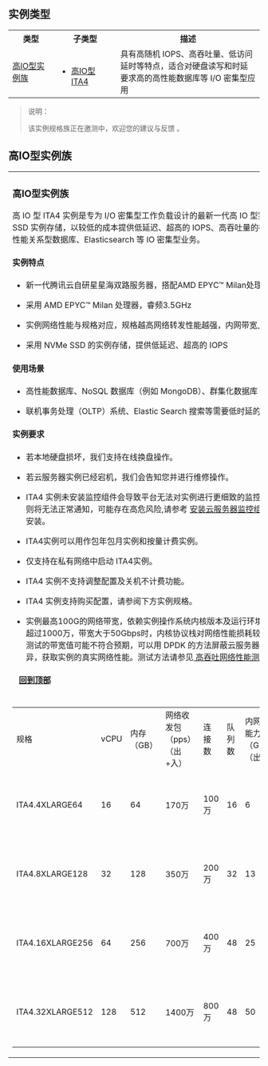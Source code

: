 <div class="sect1">
	<h2 id="INSTANCETYPE">实例类型</h2>
	<div class="sectionbody">
		<div class="paragraph">
		</div>
		<div class="dlist">
<table>
<tr>
<th style="width: 18%;">类型</th>
<th style="width: 25%;">子类型</th>
<th>描述</th>
</tr>
<tr>
<td><a href="#S">高IO型实例族</a></td>
<td>
<ul style="margin-bottom: 0;">
 <li><a href="#S6">高IO型ITA4</a> </li>
</ul>
</td>
<td>具有高随机 IOPS、高吞吐量、低访问延时等特点，适合对硬盘读写和时延要求高的高性能数据库等 I/O 密集型应用</td>
</tr>
</table>
</div>
<blockquote class="doc-tip"><p class="doc-tip-tit"><i class="doc-icon-tip"></i>说明：</p><p>该实例规格族正在邀测中，欢迎您的建议与反馈 。</p>
</blockquote>
</div>
</div>

<div class="sect1">
	<h2 id="S">高IO型实例族</h2>
		<div class="sectionbody">
			<div class="paragraph">
</div>


<table class="tableblock frame-none grid-all spread custom-style">
				<colgroup>
					<col style="width: 100%;">
				</colgroup>
				<tbody>
					<tr>
						<td class="tableblock halign-left valign-top">
							<div>
								<div class="sect2">
									<h3 id="S6">高IO型实例族</h3>
									<div class="paragraph">
									<p>高 IO 型 ITA4 实例是专为 I/O 密集型工作负载设计的最新一代高 IO 型实例。基于 NVMe SSD 实例存储，以较低的成本提供低延迟、超高的 IOPS、高吞吐量的存储资源。适合高性能关系型数据库、Elasticsearch 等 IO 密集型业务。</p>
									</div>
									<div class="sect3">
										<h4 id="_实例特点">实例特点</h4>
										<div class="ulist">
											<ul>
												<li>
												<p>新一代腾讯云自研星星海双路服务器，搭配AMD EPYC™ Milan处理器</p>
												</li>
												<li>
												<p>采用 AMD EPYC™ Milan 处理器，睿频3.5GHz</p>
												</li>
												<li>
													<p>实例网络性能与规格对应，规格越高网络转发性能越强，内网带宽上限越高</p>
												</li>
												<li>
													<p>采用 NVMe SSD 的实例存储，提供低延迟、超高的 IOPS</p>
												</li>
											</ul>
										</div>
									</div>
									<div class="sect3">
										<h4 id="_使用场景">使用场景</h4>
										<div class="paragraph">
										</div>
										<div class="ulist">
											<ul>
												<li>
													<p>高性能数据库、NoSQL 数据库（例如 MongoDB）、群集化数据库</p>
												</li>
												<li>
													<p>联机事务处理（OLTP）系统、Elastic Search 搜索等需要低时延的 I/O 密集型应用</p>
												</li>
											</ul>
										</div>
									</div>
									<div class="sect3">
										<h4 id="_实例要求">实例要求</h4>
										<div class="ulist">
											<ul>
												<li>
													<p>若本地硬盘损坏，我们支持在线换盘操作。</p>
												</li>
												<li>
													<p>若云服务器实例已经宕机，我们会告知您并进行维修操作。</p>
												</li>
												<li>
													<p>ITA4 实例未安装监控组件会导致平台无法对实例进行更细致的监控，若实例发生故障则将无法正常通知，可能存在高危风险,请参考 <a 
href="https://cloud.tencent.com/document/product/248/6211">安装云服务器监控组件 </a>完成监控组件安装。</p>
												</li>
												<li>
													<p>ITA4实例可以用作包年包月实例和按量计费实例。</p>
												</li>
												<li>
													<p>仅支持在私有网络中启动 ITA4实例。</a></p>
												</li>
<li>
													<p>ITA4 实例不支持调整配置及关机不计费功能。</a></p>
												</li>
<li>
													<p>ITA4 实例支持购买配置，请参阅下方实例规格。</a></p>
												</li>
		</li>
<li>
													<p>实例最高100G的网络带宽，依赖实例操作系统内核版本及运行环境的支持。当 pps 超过1000万，带宽大于50Gbps时，内核协议栈对网络性能损耗较大，此时 netperf 测试的带宽值可能不符合预期，可以用 DPDK 的方法屏蔽云服务器内核协议栈的差异，获取实例的真实网络性能。测试方法请参见<a 
href="https://cloud.tencent.com/document/product/213/56297"> 高吞吐网络性能测试 </a> </p>
												</li>
											</ul>
										</div>
									</div>
									<div class="sect3">
										<h4 id="__a_href_instancetype_回到顶部_a">&nbsp; &nbsp;<a href="#INSTANCETYPE">回到顶部</a></h4>
									</div>
								</div>
							</div>
						</td>
					</tr>
					<tr>
						<td class="tableblock halign-left valign-top">
							<div>
	<table>
<colgroup>
										<col style="width: 20%;">
										<col style="width: 10%;">
										<col style="width: 10%;">
										<col style="width: 10%;">
										<col style="width: 10%;">
										<col style="width: 10%;">
										<col style="width: 10%;">
										<col style="width: 10%;">
									</colgroup>
    <tr>
        <td>规格</td>
        <td>vCPU</td>
        <td>内存（GB）</td>
        <td>网络收发包（pps）（出+入）</td>
        <td>连接数</td>
        <td>队列数</td>
        <td>内网带宽能力（Gbps）（出+入）</td>
        <td>备注</td>
    </tr>
    <tr>
        <td>ITA4.4XLARGE64</td>
        <td>16</td>
        <td>64</td>
        <td>170万</td>
        <td>100万</td>
        <td>16</td>
        <td>6</td>
        <td>	1 × 7140GB 本地 NVMe SSD 硬盘</td>
    </tr>
    <tr>
        <td>ITA4.8XLARGE128</td>
        <td>32</td>
        <td>128</td>
        <td>350万</td>
        <td>200万</td>
        <td>32</td>
        <td>13</td>
        <td>	2 × 7140GB 本地 NVMe SSD 硬盘</td>
    </tr>
    <tr>
        <td>ITA4.16XLARGE256</td>
        <td>64</td>
        <td>256</td>
        <td>700万</td>
        <td>400万</td>
        <td>48</td>
        <td>25</td>
        <td>4 × 7140GB 本地 NVMe SSD 硬盘</td>
    </tr>
    <tr>
        <td>ITA4.32XLARGE512</td>
        <td>128</td>
        <td>512</td>
        <td>1400万</td>
        <td>800万</td>
        <td>48</td>
        <td>50</td>
        <td>8 × 7140GB 本地 NVMe SSD 硬盘</td>
    </tr>
</table></div></td>
</tr>
</tbody>
</table>
